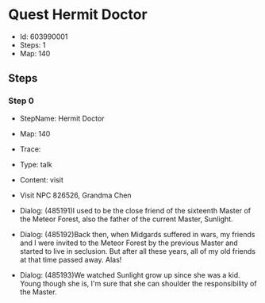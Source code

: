 # Quest Hermit Doctor

- Id: 603990001
- Steps: 1
- Map: 140

## Steps

### Step 0
- StepName:  Hermit Doctor
- Map:  140
- Trace:  
- Type:  talk
- Content:  visit
- Visit NPC 826526, Grandma Chen

- Dialog: (485191)I used to be the close friend of the sixteenth Master of the Meteor Forest, also the father of the current Master, Sunlight.
- Dialog: (485192)Back then, when Midgards suffered in wars, my friends and I were invited to the Meteor Forest by the previous Master and started to live in seclusion. But after all these years, all of my old friends at that time passed away. Alas!
- Dialog: (485193)We watched Sunlight grow up since she was a kid. Young though she is, I'm sure that she can shoulder the responsibility of the Master.


